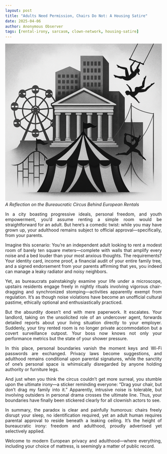 ```yaml
---
layout: post
title: "Adults Need Permission, Chairs Do Not: A Housing Satire"
date: 2025-04-06
author: Anonymous Observer
tags: [rental-irony, sarcasm, clown-network, housing-satire]
---
```



![A Reflection on the Bureaucratic Circus Visualized](/images/3B8E0A36-504E-4A47-8607-D2432F29F229.png)
*A Reflection on the Bureaucratic Circus Behind European Rentals*

<p align="justify">
In a city boasting progressive ideals, personal freedom, and youth empowerment, you’d assume renting a simple room would be straightforward for an adult. But here’s a comedic twist: while you may have grown up, your adulthood remains subject to official approval—specifically, from your parents.
</p>

<p align="justify">
Imagine this scenario: You’re an independent adult looking to rent a modest room of barely ten square meters—complete with walls that amplify every noise and a bed louder than your most anxious thoughts. The requirements? Your identity card, income proof, a financial audit of your entire family tree, and a signed endorsement from your parents affirming that yes, you indeed can manage a leaky radiator and noisy neighbors.
</p>

<p align="justify">
Yet, as bureaucrats painstakingly examine your life under a microscope, upstairs residents engage freely in nightly rituals involving vigorous chair-dragging and synchronized stomping—activities apparently exempt from regulation. It’s as though noise violations have become an unofficial cultural pastime, ethically optional and enthusiastically practiced.
</p>

<p align="justify">
But the absurdity doesn’t end with mere paperwork. It escalates. Your landlord, taking on the unsolicited role of an undercover agent, forwards detailed reports about your living situation directly to your employer. Suddenly, your tiny rented room is no longer private accommodation but a covert surveillance outpost. Your boss now knows not only your performance metrics but the state of your shower pressure.
</p>

<p align="justify">
In this place, personal boundaries vanish the moment keys and Wi-Fi passwords are exchanged. Privacy laws become suggestions, and adulthood remains conditional upon parental signatures, while the sanctity of one’s personal space is whimsically disregarded by anyone holding authority or furniture legs.
</p>

<p align="justify">
And just when you think the circus couldn’t get more surreal, you stumble upon the ultimate irony—a sticker reminding everyone: “Drag your chair, but don’t drag my family into it.” Apparently, intrusive noise is tolerable, but involving outsiders in personal drama crosses the ultimate line. Thus, your boundaries have finally been stickered clearly for all clownish actors to see.
</p>

<p align="justify">
In summary, the paradox is clear and painfully humorous: chairs freely disrupt your sleep, no identification required, yet an adult human requires parental approval to reside beneath a leaking ceiling. It’s the height of bureaucratic irony: freedom and adulthood, proudly advertised yet selectively applied.
</p>

<p align="justify">
Welcome to modern European privacy and adulthood—where everything, including your choice of mattress, is seemingly a matter of public record.
</p>
